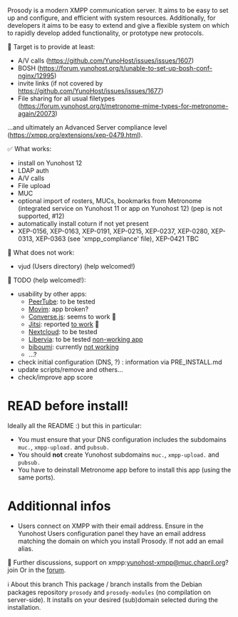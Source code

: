 Prosody is a modern XMPP communication server. It aims to be easy to set up and configure, and efficient with system resources. Additionally, for developers it aims to be easy to extend and give a flexible system on which to rapidly develop added functionality, or prototype new protocols.

🚀 Target is to provide at least:
  * A/V calls (https://github.com/YunoHost/issues/issues/1607) 
  * BOSH (https://forum.yunohost.org/t/unable-to-set-up-bosh-conf-nginx/12995)
  * invite links (if not covered by https://github.com/YunoHost/issues/issues/1677)
  * File sharing for all usual filetypes (https://forum.yunohost.org/t/metronome-mime-types-for-metronome-again/20073)

...and ultimately an Advanced Server compliance level (https://xmpp.org/extensions/xep-0479.html).

✅ What works:
  * install on Yunohost 12
  * LDAP auth
  * A/V calls
  * File upload
  * MUC
  * optional import of rosters, MUCs, bookmarks from Metronome (integrated service on Yunohost 11 or app on Yunohost 12) (pep is not supported, #12)
  * automatically install coturn if not yet present
  * XEP-0156, XEP-0163, XEP-0191, XEP-0215, XEP-0237, XEP-0280, XEP-0313, XEP-0363 (see 'xmpp_compliance' file), XEP-0421 TBC

🐞 What does not work:
  * vjud (Users directory) (help welcomed!)

🙋 TODO (help welcomed!):
  * usability by other apps:
    * [PeerTube](https://github.com/YunoHost-Apps/peertube_ynh): to be tested
    * [Movim](https://github.com/YunoHost-Apps/movim_ynh): app broken?
    * [Converse.js](https://github.com/YunoHost-Apps/converse_ynh): seems to work 🥳
    * [Jitsi](https://github.com/YunoHost-Apps/jitsi_ynh): reported [to work](https://forum.yunohost.org/t/jitsi-install-fails-with-prosody-testing/35879) 🥳
    * [Nextcloud](https://github.com/YunoHost-Apps/nextcloud_ynh): to be tested
    * [Libervia](https://salut-a-toi.org/): to be tested [non-working app](https://github.com/YunoHost-Apps/sat_ynh)
    * [biboumi](https://github.com/YunoHost-Apps/biboumi_ynh): currently [not working](https://github.com/YunoHost-Apps/biboumi_ynh/issues/29)
    * ...?
  * check initial configuration (DNS, ?) : information via PRE_INSTALL.md
  * update scripts/remove and others...
  * check/improve app score

# READ before install!
Ideally all the README :) but this in particular:
* You must ensure that your DNS configuration includes the subdomains `muc.`, `xmpp-upload.` and `pubsub.`
* You should **not** create Yunohost subdomains `muc.`, `xmpp-upload.` and `pubsub.`
* You have to deinstall Metronome app before to install this app (using the same ports).

# Additionnal infos
* Users connect on XMPP with their email address. Ensure in the Yunohost Users configuration panel they have an email address matching the domain on which you install Prosody. If not add an email alias.


💬 Further discussions, support on xmpp:yunohost-xmpp@muc.chapril.org?join
Or in the [forum](https://forum.yunohost.org/c/apps/11).

ℹ️  About this branch
This package / branch installs from the Debian packages repository `prosody` and `prosody-modules` (no compilation on server-side).
It installs on your desired (sub)domain selected during the installation.

